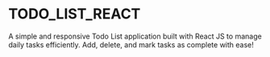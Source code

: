 # TODO_LIST_REACT
A simple and responsive Todo List application built with React JS to manage daily tasks efficiently. Add, delete, and mark tasks as complete with ease!
